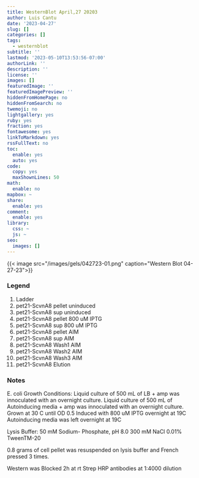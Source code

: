 ```yaml
---
title: WesternBlot April,27 20203
author: Luis Cantu
date: '2023-04-27'
slug: []
categories: []
tags:
  - westernblot
subtitle: ''
lastmod: '2023-05-10T13:53:56-07:00'
authorLink: ''
description: ''
license: ''
images: []
featuredImage: ''
featuredImagePreview: ''
hiddenFromHomePage: no
hiddenFromSearch: no
twemoji: no
lightgallery: yes
ruby: yes
fraction: yes
fontawesome: yes
linkToMarkdown: yes
rssFullText: no
toc:
  enable: yes
  auto: yes
code:
  copy: yes
  maxShownLines: 50
math:
  enable: no
mapbox: ~
share:
  enable: yes
comment:
  enable: yes
library:
  css: ~
  js: ~
seo:
  images: []
---
```


<!--more-->

{{< image src="/images/gels/042723-01.png" caption="Western Blot 04-27-23">}}

### Legend
  1. Ladder
  2. pet21-ScvnA8 pellet uninduced
  3. pet21-ScvnA8 sup uninduced
  4. pet21-ScvnA8 pellet 800 uM IPTG
  5. pet21-ScvnA8 sup 800 uM IPTG
  6. pet21-ScvnA8 pellet AIM
  7. pet21-ScvnA8 sup AIM
  8. pet21-ScvnA8 Wash1 AIM
  9. pet21-ScvnA8 Wash2 AIM
  10. pet21-ScvnA8 Wash3 AIM
  11. pet21-ScvnA8 Elution

### Notes
E. coli Growth Conditions:
Liquid culture of 500 mL of LB + amp was innoculated with an overnight culture.
Liquid culture of 500 mL of Autoinducing media + amp was innoculated with an overnight culture.
Grown at 30 C until OD 0.5
Induced with 800 uM IPTG overnight at 19C
Autoinducing media was left overnight at 19C 

Lysis Buffer:
50 mM Sodium- Phosphate, pH 8.0
300 mM NaCl
0.01% TweenTM-20

0.8 grams of cell pellet was resuspended on lysis buffer and French pressed 3 times.

Western was Blocked 2h at rt
Strep HRP antibodies at 1:4000 dilution


